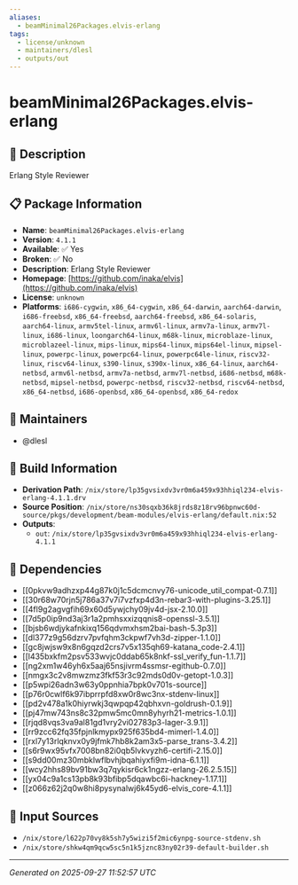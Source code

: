 ```yaml
---
aliases:
  - beamMinimal26Packages.elvis-erlang
tags:
  - license/unknown
  - maintainers/dlesl
  - outputs/out
---
```


# beamMinimal26Packages.elvis-erlang

## 📝 Description

Erlang Style Reviewer

## 📋 Package Information

- **Name**: `beamMinimal26Packages.elvis-erlang`
- **Version**: `4.1.1`
- **Available**: ✅ Yes
- **Broken**: ✅ No
- **Description**: Erlang Style Reviewer
- **Homepage**: [https://github.com/inaka/elvis](https://github.com/inaka/elvis)
- **License**: `unknown`
- **Platforms**: `i686-cygwin`, `x86_64-cygwin`, `x86_64-darwin`, `aarch64-darwin`, `i686-freebsd`, `x86_64-freebsd`, `aarch64-freebsd`, `x86_64-solaris`, `aarch64-linux`, `armv5tel-linux`, `armv6l-linux`, `armv7a-linux`, `armv7l-linux`, `i686-linux`, `loongarch64-linux`, `m68k-linux`, `microblaze-linux`, `microblazeel-linux`, `mips-linux`, `mips64-linux`, `mips64el-linux`, `mipsel-linux`, `powerpc-linux`, `powerpc64-linux`, `powerpc64le-linux`, `riscv32-linux`, `riscv64-linux`, `s390-linux`, `s390x-linux`, `x86_64-linux`, `aarch64-netbsd`, `armv6l-netbsd`, `armv7a-netbsd`, `armv7l-netbsd`, `i686-netbsd`, `m68k-netbsd`, `mipsel-netbsd`, `powerpc-netbsd`, `riscv32-netbsd`, `riscv64-netbsd`, `x86_64-netbsd`, `i686-openbsd`, `x86_64-openbsd`, `x86_64-redox`
## 👥 Maintainers

- @dlesl


## 🔧 Build Information

- **Derivation Path**: `/nix/store/lp35gvsixdv3vr0m6a459x93hhiql234-elvis-erlang-4.1.1.drv`
- **Source Position**: `/nix/store/ns30sqxb36k8jrds8z18rv96bpnwc60d-source/pkgs/development/beam-modules/elvis-erlang/default.nix:52`
- **Outputs**:
  - `out`:  `/nix/store/lp35gvsixdv3vr0m6a459x93hhiql234-elvis-erlang-4.1.1`

## 🔗 Dependencies

- [[0pkvw9adhzxp44g87k0j1c5dcmcnvy76-unicode_util_compat-0.7.1]]
- [[30r68w70rjn5j786a37v7i7vzfxp4d3n-rebar3-with-plugins-3.25.1]]
- [[4fl9g2agvgfih69x60d5ywjchy09jv4d-jsx-2.10.0]]
- [[7d5p0ip9nd3aj3r1a2pmhsxxizqqnis8-openssl-3.5.1]]
- [[bjsb6wdjykafnkixq156qdvmxhsm2bai-bash-5.3p3]]
- [[dl377z9g56dzrv7pvfqhm3ckpwf7vh3d-zipper-1.1.0]]
- [[gc8jwjsw9x8n6gqzd2crs7v5x135qh69-katana_code-2.4.1]]
- [[l435bxkfm2psv533wvjc0ddab65k8nkf-ssl_verify_fun-1.1.7]]
- [[ng2xm1w46yh6x5aaj65nsjivrm4ssmsr-egithub-0.7.0]]
- [[nmgx3c2v8mwzmz3fkf53r3c92mds0d0v-getopt-1.0.3]]
- [[p5wpi26adn3w63y0ppnhia7bpk0v701s-source]]
- [[p76r0cwlf6k97ibprrpfd8xw0r8wc3nx-stdenv-linux]]
- [[pd2v478a1k0hiyrwkj3qwpqp42qbhxvn-goldrush-0.1.9]]
- [[pj47mw743ns8c32pmw5mc0mn8yhyrh21-metrics-1.0.1]]
- [[rjqd8vqs3va9al81gd1vry2vi02783p3-lager-3.9.1]]
- [[rr9zcc62fq35fpjnlkmypx925f635bd4-mimerl-1.4.0]]
- [[rxl7y13rlqknvx0y9jfmk7hb8k2am3x5-parse_trans-3.4.2]]
- [[s6r9wx95vfx7008bn82i0qb5lvkvyzh6-certifi-2.15.0]]
- [[s9dd00mz30mbklwflbvhjbqahiyxfi9m-idna-6.1.1]]
- [[wcy2hhs89bv91bw3q7qykisr6ck1ngzz-erlang-26.2.5.15]]
- [[yx04c9a1cs13pb8k93bfibp5dqawbc6i-hackney-1.17.1]]
- [[z066z62j2q0w8hi8pysynalwj6k45yd6-elvis_core-4.1.1]]

## 📁 Input Sources

- `/nix/store/l622p70vy8k5sh7y5wizi5f2mic6ynpg-source-stdenv.sh`
- `/nix/store/shkw4qm9qcw5sc5n1k5jznc83ny02r39-default-builder.sh`

---
*Generated on 2025-09-27 11:52:57 UTC*
